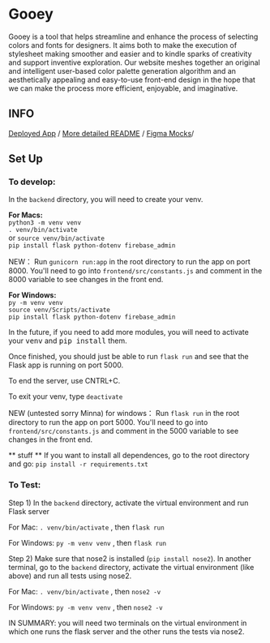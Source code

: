 # Gooey

Gooey is a tool that helps streamline and enhance the process of selecting colors and fonts for designers. It aims both to make the execution of stylesheet making smoother and easier and to kindle sparks of creativity and support inventive exploration. Our website meshes together an original and intelligent user-based color palette generation algorithm and an aesthetically appealing and easy-to-use front-end design in the hope that we can make the process more efficient, enjoyable, and imaginative.


## INFO

[Deployed App](https://powerful-forest-21960.herokuapp.com/) /
[More detailed README](https://powerful-forest-21960.herokuapp.com/about) /
[Figma Mocks](https://www.figma.com/file/5qDBB51FS1zYHBRXRJjSVm/Gooey?node-id=0%3A1)/



## Set Up

### To develop:

In the `backend` directory, you will need to create your venv.

**For Macs:** <br/>
`python3 -m venv venv`<br/>
`. venv/bin/activate`<br/> 
or `source venv/bin/activate`<br/> 
`pip install flask python-dotenv firebase_admin`

NEW： Run `gunicorn run:app` in the root directory to run the app on port 8000.
You'll need to go into `frontend/src/constants.js` and comment in the 8000 variable to see
changes in the front end.

**For Windows:** <br/>
`py -m venv venv`<br/>
`source venv/Scripts/activate`<br/>
`pip install flask python-dotenv firebase_admin`

In the future, if you need to add more modules, you will need to activate your <tt>venv</tt> and <tt>pip install</tt> them.

Once finished, you should just be able to run
`flask run`
and see that the Flask app is running on port 5000.

To end the server, use CNTRL+C. 

To exit your venv, type
`deactivate`

NEW (untested sorry Minna) for windows： Run `flask run` in the root directory to run the app on port 5000.
You'll need to go into `frontend/src/constants.js` and comment in the 5000 variable to see
changes in the front end.


** stuff **
If you want to install all dependences, go to the 
root directory and go: `pip install -r requirements.txt`



### To Test:

Step 1) In the `backend` directory, activate the virtual environment and run Flask server 

For Mac: `. venv/bin/activate` , then
`flask run`

For Windows:
`py -m venv venv` , then
`flask run`

Step 2) Make sure that nose2 is installed (`pip install nose2`). In another terminal, go to the `backend` directory,
activate the virtual environment (like above) and run all tests using nose2.

For Mac: `. venv/bin/activate` , then
`nose2 -v`

For Windows:
`py -m venv venv` , then
`nose2 -v`

 
 IN SUMMARY: you will need two terminals on the virtual environment in which one runs the flask server
 and the other runs the tests via nose2. 

